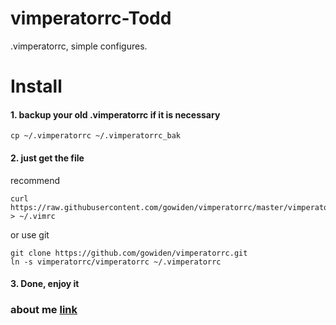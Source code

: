 vimperatorrc-Todd
==================

.vimperatorrc, simple configures.

# Install

#### 1. backup your old .vimperatorrc if it is necessary

```
cp ~/.vimperatorrc ~/.vimperatorrc_bak
```

#### 2. just get the file

recommend
```
curl https://raw.githubusercontent.com/gowiden/vimperatorrc/master/vimperatorrc > ~/.vimrc
```
or  use git

```
git clone https://github.com/gowiden/vimperatorrc.git
ln -s vimperatorrc/vimperatorrc ~/.vimperatorrc
```

#### 3. Done, enjoy it


### about me [link](https://about.me/vimer)
